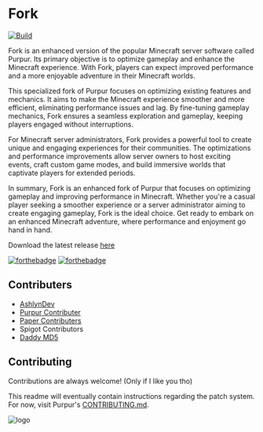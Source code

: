 
# Fork
[![Build](https://github.com/ForkMC/Fork/actions/workflows/build.yml/badge.svg)](https://github.com/ForkMC/Fork/actions/workflows/build.yml)

Fork is an enhanced version of the popular Minecraft server software called Purpur. Its primary objective is to optimize gameplay and enhance the Minecraft experience. With Fork, players can expect improved performance and a more enjoyable adventure in their Minecraft worlds.

This specialized fork of Purpur focuses on optimizing existing features and mechanics. It aims to make the Minecraft experience smoother and more efficient, eliminating performance issues and lag. By fine-tuning gameplay mechanics, Fork ensures a seamless exploration and gameplay, keeping players engaged without interruptions.

For Minecraft server administrators, Fork provides a powerful tool to create unique and engaging experiences for their communities. The optimizations and performance improvements allow server owners to host exciting events, craft custom game modes, and build immersive worlds that captivate players for extended periods.

In summary, Fork is an enhanced fork of Purpur that focuses on optimizing gameplay and improving performance in Minecraft. Whether you're a casual player seeking a smoother experience or a server administrator aiming to create engaging gameplay, Fork is the ideal choice. Get ready to embark on an enhanced Minecraft adventure, where performance and enjoyment go hand in hand.

Download the latest release [here](https://forkmc.github.io/fork/download)

[![forthebadge](https://forthebadge.com/images/badges/fixed-bugs.svg)](https://forthebadge.com)
[![forthebadge](https://forthebadge.com/images/badges/not-a-bug-a-feature.svg)](https://forthebadge.com)

## Contributers

- [AshlynDev](https://www.github.com/AshlynDev)
- [Purpur Contributer](https://github.com/PurpurMC/Purpur/graphs/contributors)
- [Paper Contributers](https://github.com/PaperMC/Paper/graphs/contributors)
- Spigot Contributors
- [Daddy MD5](https://md-5.net)

## Contributing

Contributions are always welcome! (Only if I like you tho)

This readme will eventually contain instructions regarding the patch system. For now, visit Purpur's [CONTRIBUTING.md](https://github.com/PurpurMC/Purpur/blob/HEAD/CONTRIBUTING.md).


![logo](https://cdn.ashlyn.nl/assets/images/Fork.png)
